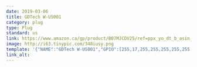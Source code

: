 ```yaml
---
date: 2019-03-06
title: GDTech W-US001
category: plug
type: Plug
standard: us
link: https://www.amazon.ca/gp/product/B07MJCDV25/ref=ppx_yo_dt_b_asin_title_o01_s00?ie=UTF8&psc=1
image: http://i63.tinypic.com/348iusy.png
template: '{"NAME":"GDTech W-US001","GPIO":[255,17,255,255,255,255,255,255,255,56,21,255,255],"FLAG":1,"BASE":18}' 
link_alt: 
---
```









